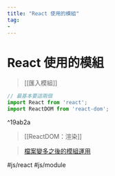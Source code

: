 ```yaml
---
title: "React 使用的模組"
tag: 
- 
---
```

# React 使用的模組
>[[匯入模組]]

```jsx
// 最基本要這兩個
import React from 'react';
import ReactDOM from 'react-dom';
```

^19ab2a

>[[ReactDOM：渲染]]

>[檔案變多之後的模組運用](檔案變多之後的模組運用.md)


#js/react #js/module 